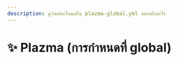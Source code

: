 ```yaml
---
description: ดูว่าแต่ละโหนดใน plazma-global.yml หมายถึงอะไร
---
```


# ✨ Plazma (การกำหนดที่ global)
